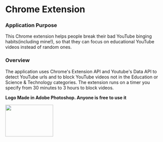 # Chrome Extension

### Application Purpose
This Chrome extension helps people break their bad YouTube binging habits(including mine!), so that they can focus on educational YouTube videos instead of random ones. 

### Overview
The application uses Chrome's Extension API and Youtube's Data API to detect YouTube urls and to block YouTube videos not in the Education or Science & Technology categories. The extension runs on a timer you specify from 30 minutes to 3 hours to block videos.


**Logo Made in Adobe Photoshop. Anyone is free to use it**

<img src="https://github.com/erics98/ChromeExtension/blob/master/icon.png" width="150" height="100">
